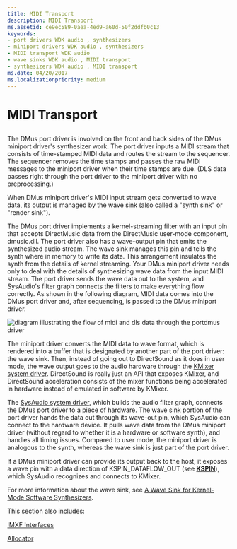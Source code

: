 ```yaml
---
title: MIDI Transport
description: MIDI Transport
ms.assetid: ce9ec589-0aea-4ed9-a60d-50f2ddfb0c13
keywords:
- port drivers WDK audio , synthesizers
- miniport drivers WDK audio , synthesizers
- MIDI transport WDK audio
- wave sinks WDK audio , MIDI transport
- synthesizers WDK audio , MIDI transport
ms.date: 04/20/2017
ms.localizationpriority: medium
---
```


# MIDI Transport


## <span id="midi_transport"></span><span id="MIDI_TRANSPORT"></span>


The DMus port driver is involved on the front and back sides of the DMus miniport driver's synthesizer work. The port driver inputs a MIDI stream that consists of time-stamped MIDI data and routes the stream to the sequencer. The sequencer removes the time stamps and passes the raw MIDI messages to the miniport driver when their time stamps are due. (DLS data passes right through the port driver to the miniport driver with no preprocessing.)

When DMus miniport driver's MIDI input stream gets converted to wave data, its output is managed by the wave sink (also called a "synth sink" or "render sink").

The DMus port driver implements a kernel-streaming filter with an input pin that accepts DirectMusic data from the DirectMusic user-mode component, dmusic.dll. The port driver also has a wave-output pin that emits the synthesized audio stream. The wave sink manages this pin and tells the synth where in memory to write its data. This arrangement insulates the synth from the details of kernel streaming. Your DMus miniport driver needs only to deal with the details of synthesizing wave data from the input MIDI stream. The port driver sends the wave data out to the system, and SysAudio's filter graph connects the filters to make everything flow correctly. As shown in the following diagram, MIDI data comes into the DMus port driver and, after sequencing, is passed to the DMus miniport driver.

![diagram illustrating the flow of midi and dls data through the portdmus driver](images/dmportmi.png)

The miniport driver converts the MIDI data to wave format, which is rendered into a buffer that is designated by another part of the port driver: the wave sink. Then, instead of going out to DirectSound as it does in user mode, the wave output goes to the audio hardware through the [KMixer system driver](kernel-mode-wdm-audio-components.md#kmixer_system_driver). DirectSound is really just an API that exposes KMixer, and DirectSound acceleration consists of the mixer functions being accelerated in hardware instead of emulated in software by KMixer.

The [SysAudio system driver](kernel-mode-wdm-audio-components.md#sysaudio_system_driver), which builds the audio filter graph, connects the DMus port driver to a piece of hardware. The wave sink portion of the port driver hands the data out through its wave-out pin, which SysAudio can connect to the hardware device. It pulls wave data from the DMus miniport driver (without regard to whether it is a hardware or software synth), and handles all timing issues. Compared to user mode, the miniport driver is analogous to the synth, whereas the wave sink is just part of the port driver.

If a DMus miniport driver can provide its output back to the host, it exposes a wave pin with a data direction of KSPIN\_DATAFLOW\_OUT (see [**KSPIN**](/windows-hardware/drivers/ddi/ks/ns-ks-_kspin)), which SysAudio recognizes and connects to KMixer.

For more information about the wave sink, see [A Wave Sink for Kernel-Mode Software Synthesizers](a-wave-sink-for-kernel-mode-software-synthesizers.md).

This section also includes:

[IMXF Interfaces](imxf-interfaces.md)

[Allocator](allocator.md)

 


